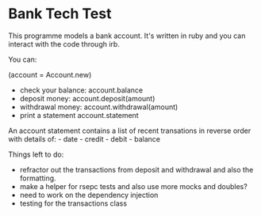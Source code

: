 # Bank Tech Test 

This programme models a bank account. It's written in ruby and you can interact with the code through irb. 

You can:

(account = Account.new)
- check your balance:   account.balance 
- deposit money:        account.deposit(amount)
- withdrawal money:     account.withdrawal(amount)        
- print a statement     account.statement

An account statement contains a list of recent transations in reverse order with details of: 
    - date
    - credit
    - debit
    - balance

Things left to do:
- refractor out the transactions from deposit and withdrawal and also the formatting.
- make a helper for rsepc tests and also use more mocks and doubles?
- need to work on the dependency injection
- testing for the transactions class
